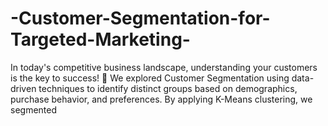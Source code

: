 # -Customer-Segmentation-for-Targeted-Marketing-
In today's competitive business landscape, understanding your customers is the key to success! 🌟  We explored Customer Segmentation using data-driven techniques to identify distinct groups based on demographics, purchase behavior, and preferences. By applying K-Means clustering, we segmented
